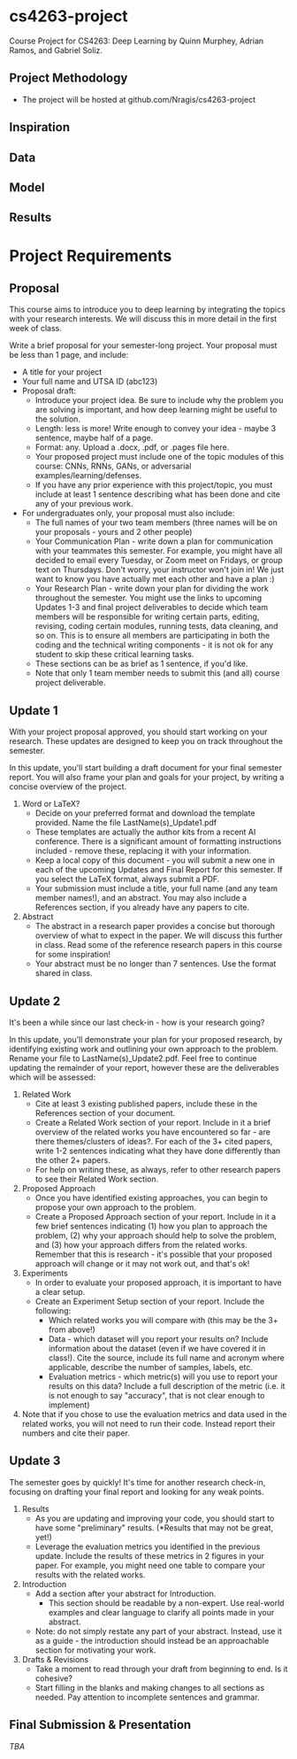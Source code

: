 # cs4263-project
Course Project for CS4263: Deep Learning by Quinn Murphey, Adrian Ramos, and Gabriel Soliz.

## Project Methodology
- The project will be hosted at github.com/Nragis/cs4263-project 

## Inspiration

## Data

## Model

## Results

# Project Requirements

## Proposal


This course aims to introduce you to deep learning by integrating the topics with your research interests. We will discuss this in more detail in the first week of class.

Write a brief proposal for your semester-long project. Your proposal must be less than 1 page, and include:

- A title for your project
- Your full name and UTSA ID (abc123)
- Proposal draft:
    - Introduce your project idea. Be sure to include why the problem you are solving is important, and how deep learning might be useful to the solution.
    - Length: less is more! Write enough to convey your idea - maybe 3 sentence, maybe half of a page.
    - Format: any. Upload a .docx, .pdf, or .pages file here.
    - Your proposed project must include one of the topic modules of this course: CNNs, RNNs, GANs, or adversarial examples/learning/defenses.
    - If you have any prior experience with this project/topic, you must include at least 1 sentence describing what has been done and cite any of your previous work. 
- For undergraduates only, your proposal must also include:
    - The full names of your two team members (three names will be on your proposals - yours and 2 other people)
    - Your Communication Plan - write down a plan for communication with your teammates this semester. For example, you might have all decided to email every Tuesday, or Zoom meet on Fridays, or group text on Thursdays. Don't worry, your instructor won't join in! We just want to know you have actually met each other and have a plan :)
    - Your Research Plan - write down your plan for dividing the work throughout the semester. You might use the links to upcoming Updates 1-3 and final project deliverables to decide which team members will be responsible for writing certain parts, editing, revising, coding certain modules, running tests, data cleaning, and so on. This is to ensure all members are participating in both the coding and the technical writing components - it is not ok for any student to skip these critical learning tasks.
    - These sections can be as brief as 1 sentence, if you'd like.
    - Note that only 1 team member needs to submit this (and all) course project deliverable.

## Update 1

With your project proposal approved, you should start working on your research. These updates are designed to keep you on track throughout the semester.

In this update, you'll start building a draft document for your final semester report. You will also frame your plan and goals for your project, by writing a concise overview of the project.

1. Word or LaTeX?
    - Decide on your preferred format and download the template provided. Name the file LastName(s)\_Update1.pdf
    - These templates are actually the author kits from a recent AI conference. There is a significant amount of formatting instructions included - remove these, replacing it with your information.
    - Keep a local copy of this document - you will submit a new one in each of the upcoming Updates and Final Report for this semester. If you select the LaTeX format, always submit a PDF.
    - Your submission must include a title, your full name (and any team member names!), and an abstract. You may also include a References section, if you already have any papers to cite.
2. Abstract
    - The abstract in a research paper provides a concise but thorough overview of what to expect in the paper. We will discuss this further in class. Read some of the reference research papers in this course for some inspiration!
    - Your abstract must be no longer than 7 sentences. Use the format shared in class.

## Update 2

It's been a while since our last check-in - how is your research going?

In this update, you'll demonstrate your plan for your proposed research, by identifying existing work and outlining your own approach to the problem. Rename your file to LastName(s)\_Update2.pdf. Feel free to continue updating the remainder of your report, however these are the deliverables which will be assessed:

1. Related Work
    - Cite at least 3 existing published papers, include these in the References section of your document.
    - Create a Related Work section of your report. Include in it a brief overview of the related works you have encountered so far - are there themes/clusters of ideas?. For each of the 3+ cited papers, write 1-2 sentences indicating what they have done differently than the other 2+ papers.
    - For help on writing these, as always, refer to other research papers to see their Related Work section.
2. Proposed Approach
    - Once you have identified existing approaches, you can begin to propose your own approach to the problem.
    - Create a Proposed Approach section of your report. Include in it a few brief sentences indicating (1) how you plan to approach the problem, (2) why your approach should help to solve the problem, and (3) how your approach differs from the related works. Remember that this is research - it's possible that your proposed approach will change or it may not work out, and that's ok!
3. Experiments
    - In order to evaluate your proposed approach, it is important to have a clear setup.
    - Create an Experiment Setup section of your report. Include the following:
        - Which related works you will compare with (this may be the 3+ from above!)
        - Data - which dataset will you report your results on? Include information about the dataset (even if we have covered it in class!). Cite the source, include its full name and acronym where applicable, describe the number of samples, labels, etc.
        - Evaluation metrics - which metric(s) will you use to report your results on this data? Include a full description of the metric (i.e. it is not enough to say "accuracy", that is not clear enough to implement)
3. Note that if you chose to use the evaluation metrics and data used in the related works, you will not need to run their code. Instead report their numbers and cite their paper. 

## Update 3

The semester goes by quickly! It's time for another research check-in, focusing on drafting your final report and looking for any weak points.

1. Results
    - As you are updating and improving your code, you should start to have some "preliminary" results. (\*Results that may not be great, yet!)
    - Leverage the evaluation metrics you identified in the previous update. Include the results of these metrics in 2 figures in your paper. For example, you might need one table to compare your results with the related works.
2. Introduction
    - Add a section after your abstract for Introduction.
        - This section should be readable by a non-expert. Use real-world examples and clear language to clarify all points made in your abstract.
    - Note: do not simply restate any part of your abstract. Instead, use it as a guide - the introduction should instead be an approachable section for motivating your work.
3. Drafts & Revisions
    - Take a moment to read through your draft from beginning to end. Is it cohesive?
    - Start filling in the blanks and making changes to all sections as needed. Pay attention to incomplete sentences and grammar.

## Final Submission & Presentation

*TBA*
